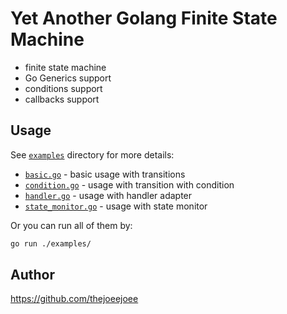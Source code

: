 # Yet Another Golang Finite State Machine

* finite state machine
* Go Generics support
* conditions support
* callbacks support

## Usage

See [`examples`](./examples) directory for more details:

* [`basic.go`](./examples/basic.go) - basic usage with transitions
* [`condition.go`](./examples/condition.go) - usage with transition with condition
* [`handler.go`](./examples/handler.go) - usage with handler adapter
* [`state_monitor.go`](./examples/state_monitor.go) - usage with state monitor

Or you can run all of them by:

```bash
go run ./examples/
```

## Author 

https://github.com/thejoeejoee
